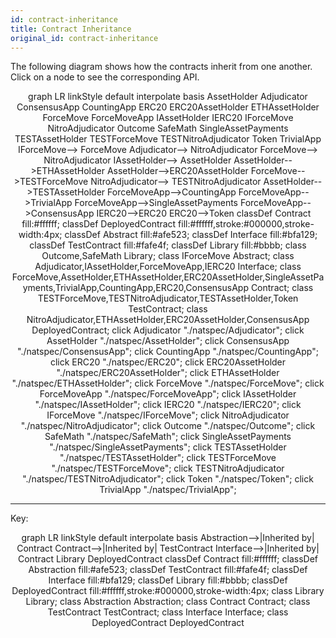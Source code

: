 ```yaml
---
id: contract-inheritance
title: Contract Inheritance
original_id: contract-inheritance
---
```


The following diagram shows how the contracts inherit from one another. Click on a node to see the corresponding API.

<div class="mermaid" align="center">
graph LR
linkStyle default interpolate basis
AssetHolder
Adjudicator
ConsensusApp
CountingApp
ERC20
ERC20AssetHolder
ETHAssetHolder
ForceMove
ForceMoveApp
IAssetHolder
IERC20
IForceMove
NitroAdjudicator
Outcome
SafeMath
SingleAssetPayments
TESTAssetHolder
TESTForceMove
TESTNitroAdjudicator
Token
TrivialApp
IForceMove--> ForceMove
Adjudicator--> NitroAdjudicator
ForceMove--> NitroAdjudicator
IAssetHolder--> AssetHolder
AssetHolder-->ETHAssetHolder
AssetHolder-->ERC20AssetHolder
ForceMove-->TESTForceMove
NitroAdjudicator--> TESTNitroAdjudicator
AssetHolder-->TESTAssetHolder
ForceMoveApp-->CountingApp
ForceMoveApp-->TrivialApp
ForceMoveApp-->SingleAssetPayments
ForceMoveApp-->ConsensusApp
IERC20-->ERC20
ERC20-->Token
classDef Contract fill:#ffffff;
classDef DeployedContract fill:#ffffff,stroke:#000000,stroke-width:4px;
classDef Abstract fill:#afe523;
classDef Interface fill:#bfa129;
classDef TestContract fill:#fafe4f;
classDef Library fill:#bbbb;
class Outcome,SafeMath Library;
class IForceMove Abstract;
class Adjudicator,IAssetHolder,ForceMoveApp,IERC20 Interface;
class ForceMove,AssetHolder,ETHAssetHolder,ERC20AssetHolder,SingleAssetPayments,TrivialApp,CountingApp,ERC20,ConsensusApp Contract;
class TESTForceMove,TESTNitroAdjudicator,TESTAssetHolder,Token TestContract;
class NitroAdjudicator,ETHAssetHolder,ERC20AssetHolder,ConsensusApp DeployedContract;
click Adjudicator "./natspec/Adjudicator";
click AssetHolder "./natspec/AssetHolder";
click ConsensusApp "./natspec/ConsensusApp";
click CountingApp "./natspec/CountingApp";
click ERC20 "./natspec/ERC20";
click ERC20AssetHolder "./natspec/ERC20AssetHolder";
click ETHAssetHolder "./natspec/ETHAssetHolder";
click ForceMove "./natspec/ForceMove";
click ForceMoveApp "./natspec/ForceMoveApp";
click IAssetHolder "./natspec/IAssetHolder";
click IERC20 "./natspec/IERC20";
click IForceMove "./natspec/IForceMove";
click NitroAdjudicator "./natspec/NitroAdjudicator";
click Outcome "./natspec/Outcome";
click SafeMath "./natspec/SafeMath";
click SingleAssetPayments "./natspec/SingleAssetPayments";
click TESTAssetHolder "./natspec/TESTAssetHolder";
click TESTForceMove "./natspec/TESTForceMove";
click TESTNitroAdjudicator "./natspec/TESTNitroAdjudicator";
click Token "./natspec/Token";
click TrivialApp "./natspec/TrivialApp";
</div>

---

Key:

<div class="mermaid" align="center">
graph LR
linkStyle default interpolate basis
Abstraction-->|Inherited by| Contract
Contract-->|Inherited by| TestContract
Interface-->|Inherited by| Contract
Library
DeployedContract
classDef Contract fill:#ffffff;
classDef Abstraction fill:#afe523;
classDef TestContract fill:#fafe4f;
classDef Interface fill:#bfa129;
classDef Library fill:#bbbb;
classDef DeployedContract fill:#ffffff,stroke:#000000,stroke-width:4px;
class Library Library;
class Abstraction Abstraction;
class Contract Contract;
class TestContract TestContract;
class Interface Interface;
class DeployedContract DeployedContract
</div>
